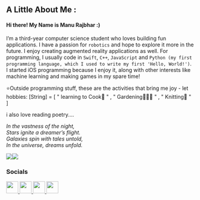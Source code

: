 

<!--https://i.pinimg.com/originals/bf/cf/48/bfcf48d206e2d19c27705b476a8bfa04.gif -->
A Little About Me :
--------------------------
#### Hi there! My Name is Manu Rajbhar :) 
I’m a third-year computer science student who loves building fun applications. I have a passion for `robotics` and hope to explore it more in the future. I enjoy creating augmented reality applications as well. For programming, I usually code in `Swift`, `C++`, `JavaScript` and `Python (my first programming language, which I used to write my first 'Hello, World!')`. I started iOS programming because I enjoy it, along with other interests like machine learning and making games in my spare time!

⭐️Outside programming stuff, these are the activities that bring me joy - let hobbies: \[String\] = \[ " learning to Cook🥘 " , " Gardening🧑🏼‍🌾 " , " Knitting🧶 " \]

i also love reading poetry....

*In the vastness of the night,*  
*Stars ignite a dreamer’s flight.*  
*Galaxies spin with tales untold,*  
*In the universe, dreams unfold.*

<a href="https://www.github.com/manu-r12" target="_blank" rel="noreferrer"><img
src="https://img.shields.io/github/followers/manu-r12?logo=github&style=for-the-badge&color=0891b2&labelColor=1c1917" /></a><a href="https://www.x.com/Manu41844334" target="_blank" rel="noreferrer"><img
src="https://img.shields.io/twitter/follow/Manu41844334?logo=twitter&style=for-the-badge&color=0891b2&labelColor=1c1917"
/></a>


### Socials

<p align="left"> <a href="https://www.github.com/manu-r12" target="_blank" rel="noreferrer"> <picture> <source media="(prefers-color-scheme: dark)" srcset="https://raw.githubusercontent.com/danielcranney/readme-generator/main/public/icons/socials/github-dark.svg" /> <source media="(prefers-color-scheme: light)" srcset="https://raw.githubusercontent.com/danielcranney/readme-generator/main/public/icons/socials/github.svg" /> <img src="https://raw.githubusercontent.com/danielcranney/readme-generator/main/public/icons/socials/github.svg" width="32" height="32" /> </picture> </a> <a href="https://www.linkedin.com/in/manu-r-b08125219/" target="_blank" rel="noreferrer"> <picture> <source media="(prefers-color-scheme: dark)" srcset="https://raw.githubusercontent.com/danielcranney/readme-generator/main/public/icons/socials/linkedin-dark.svg" /> <source media="(prefers-color-scheme: light)" srcset="https://raw.githubusercontent.com/danielcranney/readme-generator/main/public/icons/socials/linkedin.svg" /> <img src="https://raw.githubusercontent.com/danielcranney/readme-generator/main/public/icons/socials/linkedin.svg" width="32" height="32" /> </picture> </a> <a href="http://www.medium.com/@manurajbhar12" target="_blank" rel="noreferrer"> <picture> <source media="(prefers-color-scheme: dark)" srcset="https://raw.githubusercontent.com/danielcranney/readme-generator/main/public/icons/socials/medium-dark.svg" /> <source media="(prefers-color-scheme: light)" srcset="https://raw.githubusercontent.com/danielcranney/readme-generator/main/public/icons/socials/medium.svg" /> <img src="https://raw.githubusercontent.com/danielcranney/readme-generator/main/public/icons/socials/medium.svg" width="32" height="32" /> </picture> </a> <a href="https://www.x.com/Manu41844334" target="_blank" rel="noreferrer"> <picture> <source media="(prefers-color-scheme: dark)" srcset="https://raw.githubusercontent.com/danielcranney/readme-generator/main/public/icons/socials/twitter-dark.svg" /> <source media="(prefers-color-scheme: light)" srcset="https://raw.githubusercontent.com/danielcranney/readme-generator/main/public/icons/socials/twitter.svg" /> <img src="https://raw.githubusercontent.com/danielcranney/readme-generator/main/public/icons/socials/twitter.svg" width="32" height="32" /> </picture> </a></p>



